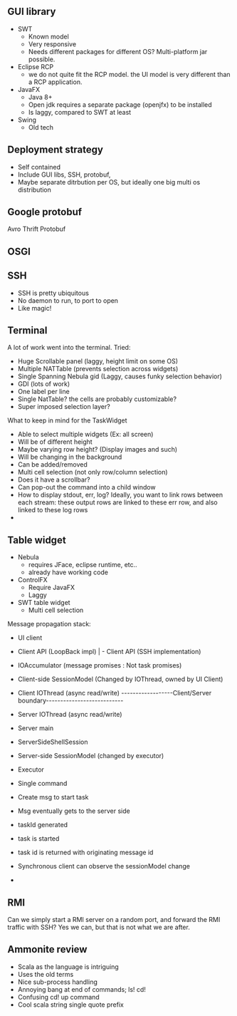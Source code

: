 GUI library
----
- SWT
	+ Known model
	+ Very responsive
	- Needs different packages for different OS? Multi-platform jar possible.
- Eclipse RCP
	- we do not quite fit the RCP model. the UI model is very different than a RCP application.
- JavaFX
	- Java 8+
	- Open jdk requires a separate package (openjfx) to be installed
	- Is laggy, compared to SWT at least
- Swing
	- Old tech
	
Deployment strategy
---
- Self contained
- Include GUI libs, SSH, protobuf, 
- Maybe separate ditrbution per OS, but ideally one big multi os distribution

Google protobuf
----
Avro
Thrift
Protobuf

OSGI
---

SSH
---
+ SSH is pretty ubiquitous
+ No daemon to run, to port to open
+ Like magic!

Terminal
---
A lot of work went into the terminal. Tried:
- Huge Scrollable panel (laggy, height limit on some OS)
- Multiple NATTable (prevents selection across widgets)
- Single Spanning Nebula gid (Laggy, causes funky selection behavior)
- GDI (lots of work)
- One label per line
- Single NatTable? the cells are probably customizable?
- Super imposed selection layer?

What to keep in mind for the TaskWidget
- Able to select multiple widgets (Ex: all screen)
- Will be of different height
- Maybe varying row height? (Display images and such)
- Will be changing in the background
- Can be added/removed
- Multi cell selection (not only row/column selection)
- Does it have a scrollbar?
- Can pop-out the command into a child window
- How to display stdout, err, log? Ideally, you want to link rows between each stream: these output rows are linked to these err row, and also linked to these log rows
-  

Table widget
---
- Nebula
  - requires JFace, eclipse runtime, etc..
  + already have working code
- ControlFX
  - Require JavaFX
  - Laggy
- SWT table widget
  - Multi cell selection


Message propagation stack:

- UI client
- Client API (LoopBack impl)                | - Client API (SSH implementation)
- IOAccumulator (message promises : Not task promises)
- Client-side SessionModel (Changed by IOThread, owned by UI Client)
- Client IOThread (async read/write)
------------------Client/Server boundary---------------------------
- Server IOThread (async read/write)
- Server main
- ServerSideShellSession
- Server-side SessionModel (changed by executor)
- Executor
- Single command





- Create msg to start task
- Msg eventually gets to the server side
- taskId generated
- task is started
- task id is returned with originating message id
- Synchronous client can observe the sessionModel change
- 

RMI
---
Can we simply start a RMI server on a random port, and forward the RMI traffic with SSH? Yes we can, but that is not what we are after.

Ammonite review
---
- Scala as the language is intriguing
- Uses the old terms
- Nice sub-process handling
- Annoying bang at end of commands; ls! cd!
- Confusing cd! up command
- Cool scala string single quote prefix
